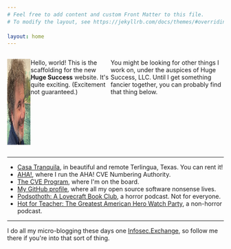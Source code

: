 ```yaml
---
# Feel free to add content and custom Front Matter to this file.
# To modify the layout, see https://jekyllrb.com/docs/themes/#overriding-theme-defaults

layout: home
---
```


<div style="display: flex; align-items: stretch;">

<img src="/assets/avatar-todb.png"
    style="float: left; margin-right: 30px; width: 200px; height: 200px;"
    alt="A photo of todb's face"
/>

<p style="flex: 1; display: flex; align-items: center;">

Hello, world! This is the scaffolding for the new <b>Huge Success</b> website. It's quite exciting. (Excitement not guaranteed.)
<br/><br/>

You might be looking for other things I work on, under the auspices of Huge Success, LLC. Until I get something fancier together, you can probably find that thing below.

</p>
<br/>
</div>

---

* [Casa Tranquila](https://www.airbnb.com/rooms/40339239), in beautiful and remote Terlingua, Texas. You can rent it!
* [AHA!](https://takeonme.org), where I run the AHA! CVE Numbering Authority.
* [The CVE Program](https://cve.org), where I'm on the board.
* [My GitHub profile](https://github.com/todb), where all my open source software nonsense lives.
* [Podsothoth: A Lovecraft Book Club](https://podsothoth.club), a horror podcast. Not for everyone.
* [Hot for Teacher: The Greatest American Hero Watch Party](https://hotforteacher.tv), a non-horror podcast.

---

I do all my micro-blogging these days one
<a href="https://infosec.exchange/@todb" rel="me">Infosec.Exchange</a>, so follow me there if you're into that sort of thing. 
